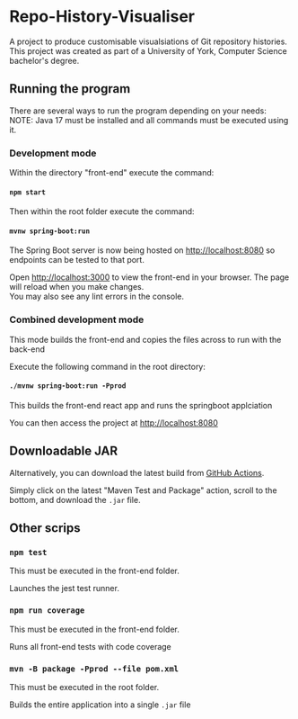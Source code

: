 # Repo-History-Visualiser

A project to produce customisable visualsiations of Git repository histories. This project was created as part of a University of York, Computer Science bachelor's degree.

## Running the program

There are several ways to run the program depending on your needs:
NOTE: Java 17 must be installed and all commands must be executed using it.

### Development mode

Within the directory "front-end" execute the command:

#### `npm start`

Then within the root folder execute the command: 

#### `mvnw spring-boot:run`

The Spring Boot server is now being hosted on [http://localhost:8080](http://localhost:8080) so endpoints can be tested to that port.

Open [http://localhost:3000](http://localhost:3000) to view the front-end in your browser.
The page will reload when you make changes.\
You may also see any lint errors in the console.

### Combined development mode

This mode builds the front-end and copies the files across to run with the back-end

Execute the following command in the root directory: 
#### `./mvnw spring-boot:run -Pprod`

This builds the front-end react app and runs the springboot applciation

You can then access the project at [http://localhost:8080](http://localhost:8080)

## Downloadable JAR

Alternatively, you can download the latest build from [GitHub Actions](https://github.com/booksaw/repo-history-visualiser/actions). 

Simply click on the latest "Maven Test and Package" action, scroll to the bottom, and download the `.jar` file.


## Other scrips
### `npm test`

This must be executed in the front-end folder.

Launches the jest test runner.

### `npm run coverage`

This must be executed in the front-end folder.

Runs all front-end tests with code coverage

### `mvn -B package -Pprod --file pom.xml`

This must be executed in the root folder. 

Builds the entire application into a single `.jar` file

